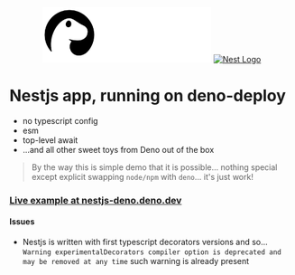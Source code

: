 <div align="center">
  <span>
    <a href="https://deno.com" target="blank"><img src="./deno-logo.full_dark_filled.png" width="300" alt="Deno Logo" /></a>
  </span>
  <span>
    <a href="http://nestjs.com/" target="blank"><img src="https://nestjs.com/img/logo-small.svg" width="120" alt="Nest Logo" /></a>
  </span>
</div>

# Nestjs app, running on deno-deploy

- no typescript config
- esm
- top-level await
- ...and all other sweet toys from Deno out of the box

> By the way this is simple demo that it is possible... nothing special except
> explicit swapping `node/npm` with `deno`... it's just work!

### [Live example at nestjs-deno.deno.dev](nestjs-deno.deno.dev)

#### Issues

- Nestjs is written with first typescript decorators versions and so...
  `Warning experimentalDecorators compiler option is deprecated and may be removed at any time`
  such warning is already present
